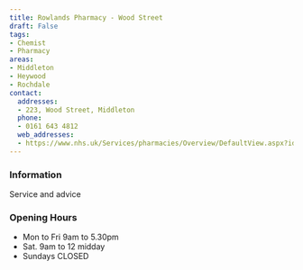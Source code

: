 ```yaml
---
title: Rowlands Pharmacy - Wood Street
draft: False
tags:
- Chemist
- Pharmacy
areas:
- Middleton
- Heywood
- Rochdale
contact:
  addresses:
  - 223, Wood Street, Middleton
  phone:
  - 0161 643 4812
  web_addresses:
  - https://www.nhs.uk/Services/pharmacies/Overview/DefaultView.aspx?id=7764
---
```


### Information
Service and advice

### Opening Hours
* Mon to Fri  9am to 5.30pm
* Sat. 9am to 12 midday
* Sundays   CLOSED
